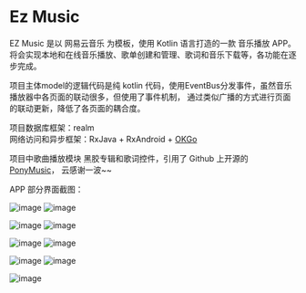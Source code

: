 # Ez Music
EZ Music 是以 网易云音乐 为模板，使用 Kotlin 语言打造的一款 音乐播放 APP。
将会实现本地和在线音乐播放、歌单创建和管理、歌词和音乐下载等，各功能在逐步完成。

项目主体model的逻辑代码是纯 kotlin 代码，使用EventBus分发事件，虽然音乐播放器中各页面的联动很多，但使用了事件机制，
通过类似广播的方式进行页面的联动更新，降低了各页面的耦合度。

项目数据库框架：realm   
网络访问和异步框架：RxJava + RxAndroid + [OKGo](https://github.com/jeasonlzy/okhttp-OkGo)

项目中歌曲播放模块 黑胶专辑和歌词控件，引用了 Github 上开源的 [PonyMusic](https://github.com/wangchenyan/PonyMusic)，
云感谢一波~~

APP 部分界面截图：


![image](images/img_main.png)                ![image](images/img_second.png)


![image](images/img_local_music.png)          ![image](images/img_bill_list.png)


![image](images/img_online_bill.png)          ![image](images/img_music_menu.png)


![image](images/img_play.png)                 ![image](images/img_lrc.png)


![image](images/img_save_to_list.png) 
